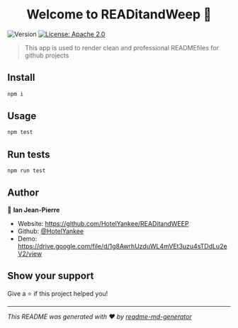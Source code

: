<h1 align="center">Welcome to READitandWeep 👋</h1>
<p>
  <img alt="Version" src="https://img.shields.io/badge/version-1.0.0-blue.svg?cacheSeconds=2592000" />
  <a href="#" target="_blank">
    <img alt="License: Apache 2.0" src="https://img.shields.io/badge/License-Apache 2.0-yellow.svg" />
  </a>
</p>

> This app is used to render clean and professional READMEfiles for github projects

## Install

```sh
npm i
```

## Usage

```sh
npm test
```

## Run tests

```sh
npm run test
```

## Author

👤 **Ian Jean-Pierre**

* Website: https://github.com/HotelYankee/READitandWEEP
* Github: [@HotelYankee](https://github.com/HotelYankee)
* Demo: https://drive.google.com/file/d/1g8AwrhUzduWL4mVEt3uzu4sTDdLu2eV2/view

## Show your support

Give a ⭐️ if this project helped you!

***
_This README was generated with ❤️ by [readme-md-generator](https://github.com/kefranabg/readme-md-generator)_
